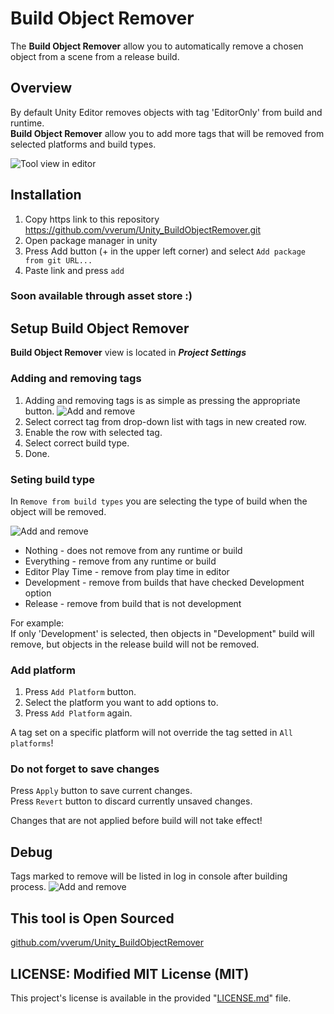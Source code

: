 # Build Object Remover

The **Build Object Remover** allow you to automatically remove a chosen object from a scene from a release build.

## Overview

By default Unity Editor removes objects with tag 'EditorOnly' from build and runtime.<br/>
**Build Object Remover** allow you to add more tags that will be removed from selected platforms and build types.

![Tool view in editor][ViewImage]

## Installation

1. Copy https link to this repository<br/>
https://github.com/vverum/Unity_BuildObjectRemover.git
2. Open package manager in unity 
3. Press Add button (+ in the upper left corner) and select `Add package from git URL...`
4. Paste link and press `add`

### Soon available through asset store :)

## Setup **Build Object Remover**

**Build Object Remover** view is located in ***Project Settings***

### Adding and removing tags<br/>
1. Adding and removing tags is as simple as pressing the appropriate button.
![Add and remove](AddRemoveTagScreenshot.png)
2. Select correct tag from drop-down list with tags in new created row.
3. Enable the row with selected tag.
4. Select correct build type.
5. Done.

### Seting build type
In `Remove from build types` you are selecting the type of build when the object will be removed.

![Add and remove][AddRemoveImage]
* Nothing - does not remove from any runtime or build
* Everything - remove from any runtime or build
* Editor Play Time - remove from play time in editor 
* Development - remove from builds that have checked Development option
* Release - remove from build that is not development

For example:<br/>
If only 'Development' is selected, then objects in "Development" build will remove, but objects in the release build will not be removed.

### Add platform
1. Press `Add Platform` button.
2. Select the platform you want to add options to.
3. Press `Add Platform` again.

A tag set on a specific platform will not override the tag setted in `All platforms`!

### Do not forget to save changes
Press `Apply` button to save current changes.<br/>
Press `Revert` button to discard currently unsaved changes.<br/>

Changes that are not applied before build will not take effect!

## Debug
Tags marked to remove will be listed in log in console after building process.
![Add and remove][BuildLogImage]

## This tool is Open Sourced
[github.com/vverum/Unity_BuildObjectRemover](https://github.com/vverum/Unity_BuildObjectRemover)

## LICENSE: Modified MIT License (MIT)
This project's license is available in the provided "[LICENSE.md](LICENSE.md)" file.


[ViewImage]: Documentation~/BuildObjRemoverScreenshot.png?raw=true "Tool view in editor"
[AddRemoveImage]: Documentation~/BuildTypeScreenshot.png
[BuildLogImage]: Documentation~/LogScreenshot.png